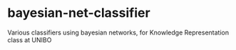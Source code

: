 # bayesian-net-classifier
Various classifiers using bayesian networks, for Knowledge Representation class at UNIBO
